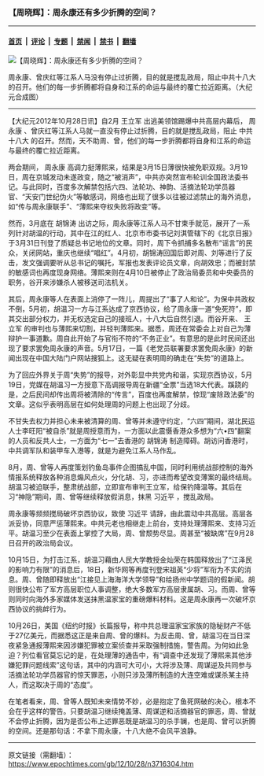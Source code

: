 ### 【周晓辉】：周永康还有多少折腾的空间？

---

#### [首页](../../../..?n3716304) &nbsp;|&nbsp; [评论](../../../../../epoch-comment?n3716304) &nbsp;|&nbsp; [专题](../../../../../epoch-special?n3716304) &nbsp;|&nbsp; [禁闻](../../../../../epoch-news?n3716304) &nbsp;|&nbsp; [禁书](../../../../../books?n3716304) &nbsp;|&nbsp; [翻墙](https://github.com/gfw-breaker/nogfw/blob/master/README.md?n3716304)


<div><img alt="【周晓辉】：周永康还有多少折腾的空间？" class="attachment-djy_600_400 size-djy_600_400 wp-post-image" src="https://i.epochtimes.com/assets/uploads/2012/10/1210272133312039-600x400.jpg"/>
<div class="caption">
 <p>
  周永康、曾庆红等江系人马没有停止过折腾，目的就是搅乱政局，阻止中共十八大的召开。他们的每一步折腾都将自身和江系的命运与最终的覆亡拉近距离。（大纪元合成图）
 </p>
</div></div><hr/><div class="post_content" id="artbody" itemprop="articleBody">
 <!-- article content begin -->
 <p>
  【大纪元2012年10月28日讯】自2月
  <ok href="https://www.epochtimes.com/gb/tag/%E7%8E%8B%E7%AB%8B%E5%86%9B.html">
   王立军
  </ok>
  出逃美领馆踢爆中共高层内幕后，
  <ok href="https://www.epochtimes.com/gb/tag/%E5%91%A8%E6%B0%B8%E5%BA%B7.html">
   周永康
  </ok>
  、曾庆红等江系人马就一直没有停止过折腾，目的就是搅乱政局，阻止
  <ok href="https://www.epochtimes.com/gb/tag/%E4%B8%AD%E5%85%B1%E5%8D%81%E5%85%AB%E5%A4%A7.html">
   中共十八大
  </ok>
  的召开。然而，天不助周、曾，他们的每一步折腾都将自身和江系的命运与最终的覆亡拉近距离。
 </p>
 <p>
  两会期间，
  <ok href="https://www.epochtimes.com/gb/tag/%E5%91%A8%E6%B0%B8%E5%BA%B7.html">
   周永康
  </ok>
  高调力挺薄熙来，结果是3月15日薄很快被免职双规。3月19日，周在京城发动未遂政变，随之“被消声”，中共亦突然宣布轮训全国政法委书记。与此同时，百度多次解禁包括六四、法轮功、神韵、活摘法轮功学员器官、“天安门世纪伪火”等敏感词，网络也出现了很多以往被过滤禁止的海外消息，如“传与周永康联手”、“薄熙来夺权失败将政变”等。
 </p>
 <p>
  然而，3月底在
  <ok href="https://www.epochtimes.com/gb/tag/%E8%83%A1%E9%94%A6%E6%B6%9B.html">
   胡锦涛
  </ok>
  出访之际，周永康等江系人马不甘束手就范，展开了一系列针对胡温的行动，其中在江的红人、北京市市委书记刘淇管辖下的《北京日报》于3月31日刊登了质疑总书记地位的文章。同时，周下令抓捕多名散布“谣言”的民众，关闭网站，重庆也继续“唱红”。4月初，胡锦涛回国后即对周、刘等进行了反击，发文强调要听从总书记的嘱托，军报也发表评论员文章，向胡效忠；而被封禁的敏感词也再度现身网络。薄熙来则在4月10日被停止了政治局委员和中央委员的职务，谷开来涉嫌杀人被移送司法机关。
 </p>
 <p>
  其后，周永康等人在表面上消停了一阵儿，周提出了“事了人和论”。为保中共政权不倒，5月初，胡温习一方与江系达成了京西协议，给了周永康一道“免死符”，即其交出部分权力，并无权选定自己的接班人，十八大后自然引退。而谷开来、
  <ok href="https://www.epochtimes.com/gb/tag/%E7%8E%8B%E7%AB%8B%E5%86%9B.html">
   王立军
  </ok>
  的审判也与薄熙来切割，并轻判薄熙来。据悉，周还在常委会上对自己为薄辩护一事道歉。周自此开始了与官衔不符的“不务正业”。有意思的是此时民间还出现了要求罢免周永康的声音。5月17日，一篇《老党员联署要求罢免周永康》的新闻出现在中国大陆门户网站搜狐上。这无疑在表明周的确走在“失势”的道路上。
 </p>
 <p>
  为了回应外界关于周“失势”的报导，对外彰显中共党内和谐，实现京西协议，5月19日，党媒在胡温习一方授意下高调报导周在新疆“全票”当选18大代表。蹊跷的是，之后民间却传出周将被清除的“传言”，百度也再度解禁，惊现“废除政法委”的文章。这似乎表明高层在如何处理周的问题上也出现了分歧。
 </p>
 <p>
  不甘失去权力并担心未来被清算的周、曾等并未遵守约定，“六四”期间，湖北民运人士李旺阳“被自杀”就是周授意而为，一方面以此震慑香港众多想为“六•四”翻案的人员和反共人士，一方面为“七一”去香港的
  <ok href="https://www.epochtimes.com/gb/tag/%E8%83%A1%E9%94%A6%E6%B6%9B.html">
   胡锦涛
  </ok>
  制造障碍。胡访问香港时，中共调军队和装甲车入港等，就是为避免江系人马作乱。
 </p>
 <p>
  8月，周、曾等人再度策划钓鱼岛事件企图搞乱中国，同时利用统战部控制的海外情报系统释放各种消息煽风点火，分化胡、习，亦进而希望改变薄案的最终结局。胡温习被迫联手，整肃统战部，立即宣布审判王立军，给保钓降温等。其后在习“神隐”期间，周、曾等继续释放假消息，抹黑
  <ok href="https://www.epochtimes.com/gb/tag/%E4%B9%A0%E8%BF%91%E5%B9%B3.html">
   习近平
  </ok>
  ，搅乱政局。
 </p>
 <p>
  周永康等频频搅局破坏京西协议，致使
  <ok href="https://www.epochtimes.com/gb/tag/%E4%B9%A0%E8%BF%91%E5%B9%B3.html">
   习近平
  </ok>
  请辞，由此震动中共高层。高层各派妥协，同意严惩薄熙来。中共元老也相继走上前台，支持处理薄熙来、支持习近平。胡温习至少在表面上掌控了大局，周、曾颓势尽显。周甚至“被缺席”在9月28日召开的政治局会议。
 </p>
 <p>
  10月15日，为打击江系，胡温习藉由人民大学教授金灿荣在韩国释放出了“江泽民的影响力有限”的消息后，18日，新华网等再度刊登宋祖英“少将”军衔为不实的消息。周、曾随即释放出“江接见上海海洋大学领导”和给扬州中学题词的假新闻。胡则很快公布了军方高层职位人事调整，绝大多数军方高层隶属胡、习。而周、曾等则同时向海外多家媒体发送抹黑温家宝的重磅爆料材料。这是周永康再一次破坏京西协议的挑衅行为。
 </p>
 <p>
  10月26日，美国《纽约时报》长篇报导，称中共总理温家宝家族的隐秘财产不低于27亿美元，而据悉这正是来自周、曾的爆料。为反击周、曾，胡温习在当日深夜紧急通报薄熙来因涉嫌犯罪被立案侦查并采取强制措施，警告周。为何如此急迫？列位看官莫忘记的是，在处理薄的通告中，有“调查中还发现了薄熙来其他涉嫌犯罪问题线索”这句话，其中的内涵可大可小，大将涉及薄、周谋逆及共同参与活摘法轮功学员器官的惊天罪恶，小则只涉及薄所制造的大连空难或谋杀某主持人，而这取决于周的“态度”。
 </p>
 <p>
  在笔者看来，周、曾等人既知未来情势不妙，必是抱定了鱼死网破的决心，根本不会在乎这样的警告。只要胡温习继续掩盖薄、周谋逆和活摘器官的罪恶，周、曾就不会停止折腾，因为是否公布上述罪恶既是胡温习的杀手镧，也是周、曾可以折腾的空间。还是那句话：不拿下周永康，十八大绝不会风平浪静。
 </p>
 <p>
  <!-- article content end -->
  <div id="below_article_ad">
  </div>
 </p>
</div>


---

原文链接（需翻墙）：https://www.epochtimes.com/gb/12/10/28/n3716304.htm